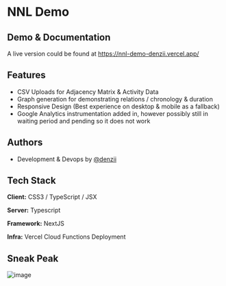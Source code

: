 # NNL Demo
## Demo & Documentation

A live version could be found at https://nnl-demo-denzii.vercel.app/

## Features
- CSV Uploads for Adjacency Matrix & Activity Data
- Graph generation for demonstrating relations / chronology & duration
- Responsive Design (Best experience on desktop & mobile as a fallback)
- Google Analytics instrumentation added in, however possibly still in waiting period and pending so it does not work
## Authors

- Development & Devops by [@denzii](https://github.com/denzii)


## Tech Stack

**Client:** CSS3 / TypeScript / JSX

**Server:** Typescript

**Framework:** NextJS

**Infra:** Vercel Cloud Functions Deployment


## Sneak Peak

![image](https://user-images.githubusercontent.com/26041865/217356663-7daeecbe-4c63-485b-a2c9-c7c024149e86.png)
